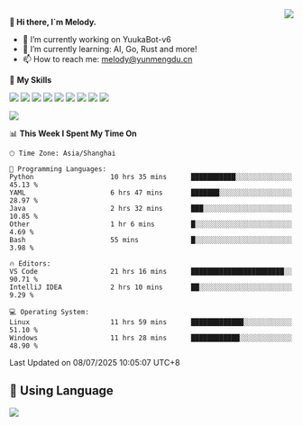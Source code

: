 <a href="#">
  <img align="right" src="https://github-readme-stats.vercel.app/api?username=melodyyuuka&count_private=true&show_icons=true" />
</a>

**👋 Hi there, I`m Melody.**

- 🔭 I’m currently working on YuukaBot-v6
- 🌱 I’m currently learning: AI, Go, Rust and more!
- 📫 How to reach me: melody@yunmengdu.cn

🌟 **My Skills** 

![](https://img.shields.io/badge/-Python-3e74a2?style=flat-square&logo=Python&logoColor=fff)
![](https://img.shields.io/badge/-Java-007396?style=flat-square&logo=OpenJDK&logoColor=fff)
![](https://img.shields.io/badge/-Node.js-339933?style=flat-square&logo=Node.js&logoColor=fff)
![](https://img.shields.io/badge/-Git-f05032?style=flat-square&logo=git&logoColor=fff)
![](https://img.shields.io/badge/-PostgreSQL-4169e1?style=flat-square&logo=PostgreSQL&logoColor=fff)
![](https://img.shields.io/badge/-Rust-000000?style=flat-square&logo=rust&logoColor=fff)
![](https://img.shields.io/badge/-VSCode-007acc?style=flat-square&logo=Visual-Studio-Code&logoColor=fff)
![](https://img.shields.io/badge/-FastAPI-009688?style=flat-square&logo=FastAPI&logoColor=fff)
![](https://img.shields.io/badge/-Linux-000000?style=flat-square&logo=Linux&logoColor=fff)


![](https://wakatime.com/badge/user/fa6dc0e2-47c5-4d2d-ae45-69fec6f2122c.svg)

<!--START_SECTION:waka-->
📊 **This Week I Spent My Time On** 

```text
🕑︎ Time Zone: Asia/Shanghai

💬 Programming Languages: 
Python                   10 hrs 35 mins      ███████████░░░░░░░░░░░░░░   45.13 % 
YAML                     6 hrs 47 mins       ███████░░░░░░░░░░░░░░░░░░   28.97 % 
Java                     2 hrs 32 mins       ███░░░░░░░░░░░░░░░░░░░░░░   10.85 % 
Other                    1 hr 6 mins         █░░░░░░░░░░░░░░░░░░░░░░░░    4.69 % 
Bash                     55 mins             █░░░░░░░░░░░░░░░░░░░░░░░░    3.98 % 

🔥 Editors: 
VS Code                  21 hrs 16 mins      ███████████████████████░░   90.71 % 
IntelliJ IDEA            2 hrs 10 mins       ██░░░░░░░░░░░░░░░░░░░░░░░    9.29 % 

💻 Operating System: 
Linux                    11 hrs 59 mins      █████████████░░░░░░░░░░░░   51.10 % 
Windows                  11 hrs 28 mins      ████████████░░░░░░░░░░░░░   48.90 % 
```


 Last Updated on 08/07/2025 10:05:07 UTC+8
<!--END_SECTION:waka-->

## 🥰 **Using Language**

![](https://github-readme-stats.vercel.app/api/wakatime?username=MelodyYuyuko&layout=compact&hide_border=true)
